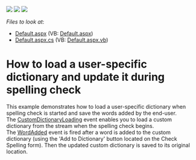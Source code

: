 <!-- default badges list -->
![](https://img.shields.io/endpoint?url=https://codecentral.devexpress.com/api/v1/VersionRange/128605905/13.1.4%2B)
[![](https://img.shields.io/badge/Open_in_DevExpress_Support_Center-FF7200?style=flat-square&logo=DevExpress&logoColor=white)](https://supportcenter.devexpress.com/ticket/details/E3002)
[![](https://img.shields.io/badge/📖_How_to_use_DevExpress_Examples-e9f6fc?style=flat-square)](https://docs.devexpress.com/GeneralInformation/403183)
<!-- default badges end -->
<!-- default file list -->
*Files to look at*:

* [Default.aspx](./CS/WebSite/Default.aspx) (VB: [Default.aspx](./VB/WebSite/Default.aspx))
* [Default.aspx.cs](./CS/WebSite/Default.aspx.cs) (VB: [Default.aspx.vb](./VB/WebSite/Default.aspx.vb))
<!-- default file list end -->
# How to load a user-specific dictionary and update it during spelling check


<p>This example demonstrates how to load a user-specific dictionary when spelling check is started and save the words added by the end-user.<br />
The <a href="http://documentation.devexpress.com/#AspNet/DevExpressWebASPxSpellCheckerASPxSpellChecker_CustomDictionaryLoadingtopic"><u>CustomDictionaryLoading</u></a> event enables you to load a custom dictionary from the stream when the spelling check begins. <br />
The <a href="http://documentation.devexpress.com/#AspNet/DevExpressWebASPxSpellCheckerASPxSpellChecker_WordAddedtopic"><u>WordAdded</u></a> event is fired after a word is added to the custom dictionary (using the 'Add to Dictionary' button located on the Check Spelling form). Then the updated custom dictionary is saved to its original location.<br />
</p>

<br/>



